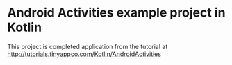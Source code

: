 # Android Activities example project in Kotlin

This project is completed application from the tutorial at http://tutorials.tinyappco.com/Kotlin/AndroidActivities
